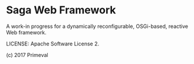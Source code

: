 # Saga Web Framework 

A work-in progress for a dynamically reconfigurable, OSGi-based, reactive Web framework.


LICENSE: Apache Software License 2.

(c) 2017 Primeval 

